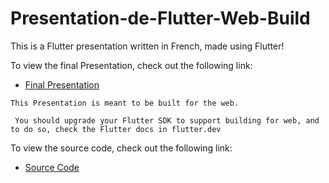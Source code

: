 # Presentation-de-Flutter-Web-Build

This is a Flutter presentation written in French, made using Flutter!

To view the final Presentation, check out the following link:

 - [Final Presentation](https://yassine-latreche.github.io/Presentation-de-Flutter-Web/)

 ``` This Presentation is meant to be built for the web. ```

 ``` You should upgrade your Flutter SDK to support building for web, and to do so, check the Flutter docs in flutter.dev```

 To view the source code, check out the following link:

 - [Source Code](https://github.com/Yassine-Latreche/Presentation-de-Flutter-Source-Code)
